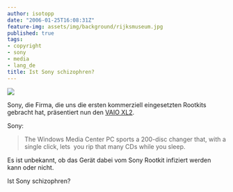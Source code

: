 ```yaml
---
author: isotopp
date: "2006-01-25T16:08:31Z"
feature-img: assets/img/background/rijksmuseum.jpg
published: true
tags:
- copyright
- sony
- media
- lang_de
title: Ist Sony schizophren?
---
```


![](/uploads/sonyelectronics.jpg)

Sony, die Firma, die uns die ersten kommerziell eingesetzten Rootkits
gebracht hat, präsentiert nun den
[VAIO XL2](http://www.engadget.com/2006/01/05/sony-vaio-xl2-digital-living-system/). 

Sony: 

> The Windows Media Center PC sports a 200-disc changer that, with a single
> click, lets  you rip that many CDs while you sleep.

Es ist unbekannt, ob das Gerät dabei vom Sony Rootkit infiziert werden kann
oder nicht.

Ist Sony schizophren?
